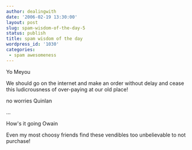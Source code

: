 ```yaml
---
author: dealingwith
date: '2006-02-19 13:30:00'
layout: post
slug: spam-wisdom-of-the-day-5
status: publish
title: spam wisdom of the day
wordpress_id: '1030'
categories:
 - spam awesomeness
---
```


Yo Meyou

We should go on the internet and make an order without delay and cease this
ludicrousness of over-paying at our old place!

no worries Quinlan

...

How's it going Owain

Even my most choosy friends find these vendibles too unbelievable to not
purchase!

